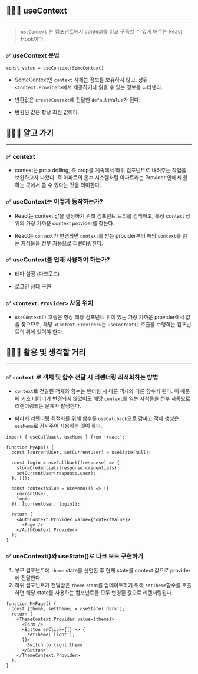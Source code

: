## 🧑🏻‍💻 useContext

---

> `useContext` 는 컴포넌트에서 context를 읽고 구독할 수 있게 해주는 React Hook이다.

### ✅ useContext 문법

```tsx
const value = useContext(SomeContext)
```

- SomeContext인 `context` 자체는 정보를 보유하지 않고, 상위 `<Context.Provider>`에서 제공하거나 읽을 수 있는 정보를 나타낸다.

- 반환값은 `createContext`에 전달한 `defaultValue`가 된다.

- 반환된 값은 항상 최신 값이다.

## 🧑🏻‍💻 알고 가기

---

### ✅ context

- context는 prop drilling, 즉 prop를 계속해서 하위 컴포넌트로 내려주는 작업을 보완하고자 나왔다. 즉 아파트의 온수 시스템처럼 아파트라는 Provider 안에서 원하는 곳에서 쓸 수 있다는 것을 의미한다.

### ✅ useContext는 어떻게 동작하는가?

- React는 context 값을 결정하기 위해 컴포넌트 트리를 검색하고, 특정 context 상위의 가장 가까운 context provider를  찾는다.

- React는 `context`가 변경되면 `context`를 받는 provider부터 해당 `context`를 읽는 자식들을 전부 자동으로 리렌더링한다.

### ✅ useContext를 언제 사용해야 하는가?

- 테마 설정 (다크모드)

- 로그인 상태 구현

### ✅ `<Context.Provider>` 사용 위치

- `useContext()` 호출은 항상 해당 컴포넌트 위에 있는 가장 가까운 provider에서 값을 찾으므로, 해당 `<Context.Provider>`는 `useContext()` 호출을 수행하는 컴포넌트의 위에 있어야 한다.

## 🧑🏻‍💻 활용 및 생각할 거리

---

### ✅ `context` 로 객체 및 함수 전달 시 리렌더링 최적화하는 방법

- `context`로 전달된 객체와 함수는 렌더링 시 다른 객체와 다른 함수가 된다. 이 때문에 기초 데이터가 변경되지 않았어도 해당 `context`를 읽는 자식들을 전부 자동으로 리렌더링되는 문제가 발생한다. 

- 따라서 리렌더링 최적화를 위해 함수를 `useCallback`으로 감싸고 객체 생성은 `useMemo`로 감싸주어 사용하는 것이 좋다.

```tsx
import { useCallback, useMemo } from 'react';

function MyApp() {
  const [currentUser, setCurrentUser] = useState(null);

  const login = useCallback((response) => {
    storeCredentials(response.credentials);
    setCurrentUser(response.user);
  }, []);

  const contextValue = useMemo(() => ({
    currentUser,
    login
  }), [currentUser, login]);

  return (
    <AuthContext.Provider value={contextValue}>
      <Page />
    </AuthContext.Provider>
  );
}
```

### ✅ useContext()와 useState()로 다크 모드 구현하기

1. 부모 컴포넌트에 `theme` state를 선언한 후 현재 state를 context 값으로 provider에 전달한다.
2. 하위 컴포넌트가 전달받은 `theme` state를 업데이트하기 위해 `setTheme`함수를 호출하면 해당 state를 사용하는 컴포넌트들 모두 변경된 값으로 리렌더링된다.

```tsx
function MyPage() {
  const [theme, setTheme] = useState('dark');
  return (
    <ThemeContext.Provider value={theme}>
      <Form />
      <Button onClick={() => {
        setTheme('light');
      }}>
        Switch to light theme
      </Button>
    </ThemeContext.Provider>
  );
}
```
